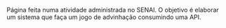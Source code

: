 Página feita numa atividade administrada no SENAI. 
O objetivo é elaborar um sistema que faça um jogo de advinhação consumindo uma API.